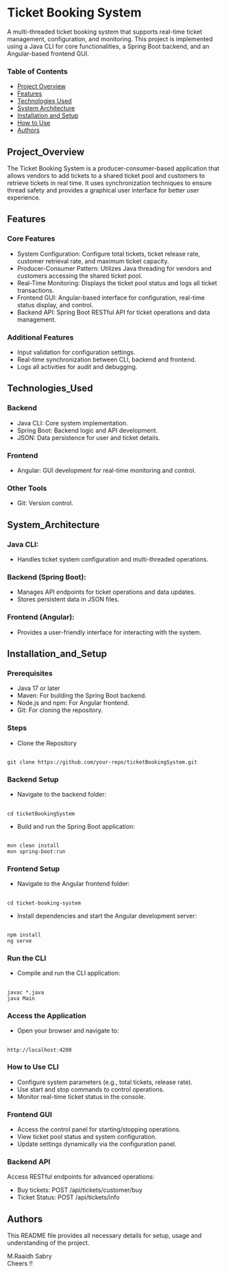 # Ticket Booking System

A multi-threaded ticket booking system that supports real-time ticket management, configuration, and monitoring. This project is implemented using a Java CLI for core functionalities, a Spring Boot backend, and an Angular-based frontend GUI.

### Table of Contents
- [Project Overview](#Project_Overview)
- [Features](#Features)
- [Technologies Used](#Technologies_Used)
- [System Architecture](#System_Architecture)
- [Installation and Setup](#Installation_and_Setup)
- [How to Use](#How_to_Use)
- [Authors](#Authors)

## Project_Overview

The Ticket Booking System is a producer-consumer-based application that allows vendors to add tickets to a shared ticket pool and customers to retrieve tickets in real time. It uses synchronization techniques to ensure thread safety and provides a graphical user interface for better user experience.

## Features

### Core Features

- System Configuration: Configure total tickets, ticket release rate, customer retrieval rate, and maximum ticket capacity.
- Producer-Consumer Pattern: Utilizes Java threading for vendors and customers accessing the shared ticket pool.
- Real-Time Monitoring: Displays the ticket pool status and logs all ticket transactions.
- Frontend GUI: Angular-based interface for configuration, real-time status display, and control.
- Backend API: Spring Boot RESTful API for ticket operations and data management.

### Additional Features

- Input validation for configuration settings.
- Real-time synchronization between CLI, backend and frontend.
- Logs all activities for audit and debugging.

## Technologies_Used

### Backend

- Java CLI: Core system implementation.
- Spring Boot: Backend logic and API development.
- JSON: Data persistence for user and ticket details.

### Frontend

- Angular: GUI development for real-time monitoring and control.

### Other Tools

- Git: Version control.

## System_Architecture

### Java CLI:

- Handles ticket system configuration and multi-threaded operations.

### Backend (Spring Boot):

- Manages API endpoints for ticket operations and data updates.
- Stores persistent data in JSON files.

### Frontend (Angular):

- Provides a user-friendly interface for interacting with the system.

## Installation_and_Setup

### Prerequisites

- Java 17 or later
- Maven: For building the Spring Boot backend.
- Node.js and npm: For Angular frontend.
- Git: For cloning the repository.

### Steps

- Clone the Repository

##
    git clone https://github.com/your-repo/ticketBookingSystem.git

### Backend Setup

- Navigate to the backend folder:

##
    cd ticketBookingSystem

- Build and run the Spring Boot application:

##
    mvn clean install
    mvn spring-boot:run

### Frontend Setup

- Navigate to the Angular frontend folder:

##
    cd ticket-booking-system
    
- Install dependencies and start the Angular development server:

##
    npm install
    ng serve
    
### Run the CLI

- Compile and run the CLI application:

##
    javac *.java
    java Main

### Access the Application

- Open your browser and navigate to:

##
    http://localhost:4200

### How to Use CLI

- Configure system parameters (e.g., total tickets, release rate).
- Use start and stop commands to control operations.
- Monitor real-time ticket status in the console.

### Frontend GUI

- Access the control panel for starting/stopping operations.
- View ticket pool status and system configuration.
- Update settings dynamically via the configuration panel.

### Backend API

Access RESTful endpoints for advanced operations:

- Buy tickets: POST /api/tickets/customer/buy
- Ticket Status: POST /api/tickets/info

## Authors

This README file provides all necessary details for setup, usage and understanding of the project.

M.Raaidh Sabry <br>
Cheers !!







